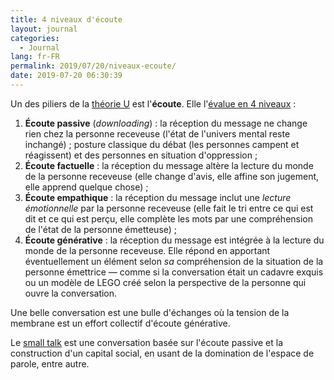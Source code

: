 ```yaml
---
title: 4 niveaux d'écoute
layout: journal
categories:
  - Journal
lang: fr-FR
permalink: 2019/07/20/niveaux-ecoute/
date: 2019-07-20 06:30:39
---
```


Un des piliers de la [théorie U](/2019/07/20/theorie-u/) est l'**écoute**. Elle l'[évalue en 4 niveaux](https://www.businessballs.com/building-relationships/four-levels-of-listening/) :

1. **Écoute passive** (_downloading_) : la réception du message ne change rien chez la personne receveuse (l'état de l'univers mental reste inchangé) ; posture classique du débat (les personnes campent et réagissent) et des personnes en situation d'oppression ;
2. **Écoute factuelle** : la réception du message altère la lecture du monde de la personne receveuse (elle change d'avis, elle affine son jugement, elle apprend quelque chose) ;
3. **Écoute empathique** : la réception du message inclut une _lecture émotionnelle_ par la personne receveuse (elle fait le tri entre ce qui est dit et ce qui est perçu, elle complète les mots par une compréhension de l'état de la personne émetteuse) ;
4. **Écoute générative** : la réception du message est intégrée à la lecture du monde de la personne receveuse. Elle répond en apportant éventuellement un élément selon _sa_ compréhension de la situation de la personne émettrice — comme si la conversation était un cadavre exquis ou un modèle de LEGO créé selon la perspective de la personne qui ouvre la conversation.

Une belle conversation est une bulle d'échanges où la tension de la membrane est un effort collectif d'écoute générative.

Le [small talk](https://en.wikipedia.org/wiki/Small_talk) est une conversation basée sur l'écoute passive et la construction d'un capital social, en usant de la domination de l'espace de parole, entre autre.
